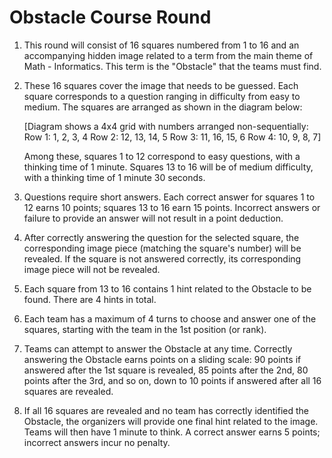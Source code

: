 
# **Obstacle Course Round**

1. This round will consist of 16 squares numbered from 1 to 16 and an accompanying hidden image related to a term from the main theme of Math - Informatics. This term is the "Obstacle" that the teams must find.
2. These 16 squares cover the image that needs to be guessed. Each square corresponds to a question ranging in difficulty from easy to medium. The squares are arranged as shown in the diagram below:

    [Diagram shows a 4x4 grid with numbers arranged non-sequentially:
    Row 1: 1, 2, 3, 4
    Row 2: 12, 13, 14, 5
    Row 3: 11, 16, 15, 6
    Row 4: 10, 9, 8, 7]

    Among these, squares 1 to 12 correspond to easy questions, with a thinking time of 1 minute. Squares 13 to 16 will be of medium difficulty, with a thinking time of 1 minute 30 seconds.

3. Questions require short answers. Each correct answer for squares 1 to 12 earns 10 points; squares 13 to 16 earn 15 points. Incorrect answers or failure to provide an answer will not result in a point deduction.
4. After correctly answering the question for the selected square, the corresponding image piece (matching the square's number) will be revealed. If the square is not answered correctly, its corresponding image piece will not be revealed.
5. Each square from 13 to 16 contains 1 hint related to the Obstacle to be found. There are 4 hints in total.
6. Each team has a maximum of 4 turns to choose and answer one of the squares, starting with the team in the 1st position (or rank).
7. Teams can attempt to answer the Obstacle at any time. Correctly answering the Obstacle earns points on a sliding scale: 90 points if answered after the 1st square is revealed, 85 points after the 2nd, 80 points after the 3rd, and so on, down to 10 points if answered after all 16 squares are revealed.
8. If all 16 squares are revealed and no team has correctly identified the Obstacle, the organizers will provide one final hint related to the image. Teams will then have 1 minute to think. A correct answer earns 5 points; incorrect answers incur no penalty.
